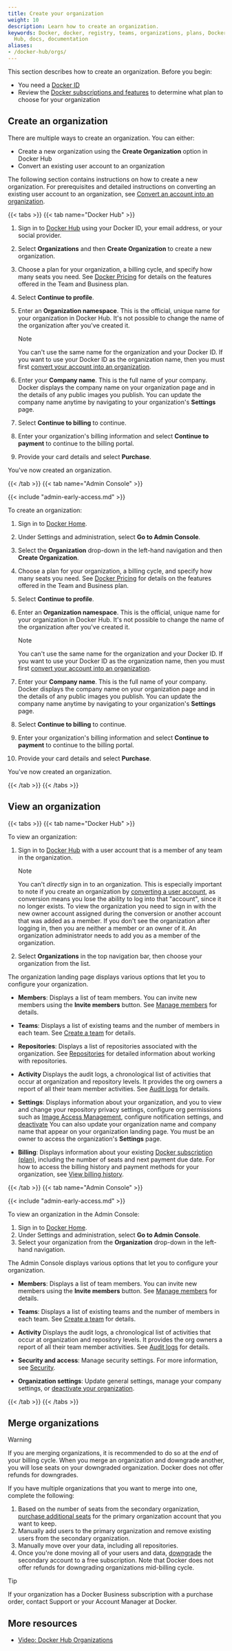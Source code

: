 ```yaml
---
title: Create your organization
weight: 10
description: Learn how to create an organization.
keywords: Docker, docker, registry, teams, organizations, plans, Dockerfile, Docker
  Hub, docs, documentation
aliases:
- /docker-hub/orgs/
---
```


This section describes how to create an organization. Before you begin:

- You need a [Docker ID](/accounts/create-account/)
- Review the [Docker subscriptions and features](../../subscription/details.md) to determine what plan to choose for your organization

## Create an organization

There are multiple ways to create an organization. You can either:
- Create a new organization using the **Create Organization** option in Docker Hub
- Convert an existing user account to an organization

The following section contains instructions on how to create a new organization. For prerequisites and
detailed instructions on converting an existing user account to an organization, see
[Convert an account into an organization](/manuals/admin/organization/convert-account.md).

{{< tabs >}}
{{< tab name="Docker Hub" >}}

1. Sign in to [Docker Hub](https://hub.docker.com/) using your Docker ID, your email address, or your social provider.
2. Select **Organizations** and then **Create Organization** to create a new organization.
3. Choose a plan for your organization, a billing cycle, and specify how many seats you need. See [Docker Pricing](https://www.docker.com/pricing/) for details on the features offered in the Team and Business plan.
4. Select **Continue to profile**.
5. Enter an **Organization namespace**. This is the official, unique name for
your organization in Docker Hub. It's not possible to change the name of the
organization after you've created it.

   > [!NOTE]
   >
   > You can't use the same name for the organization and your Docker ID. If you want to use your Docker ID as the organization name, then you must first [convert your account into an organization](/manuals/admin/organization/convert-account.md).

6. Enter your **Company name**. This is the full name of your company. Docker
displays the company name on your organization page and in the details of any
public images you publish. You can update the company name anytime by navigating
to your organization's **Settings** page.
7. Select **Continue to billing** to continue.
8. Enter your organization's billing information and select **Continue to payment** to continue to the billing portal.
9. Provide your card details and select **Purchase**.

You've now created an organization.

{{< /tab >}}
{{< tab name="Admin Console" >}}

{{< include "admin-early-access.md" >}}

To create an organization:

1. Sign in to [Docker Home](https://app.docker.com/).
2. Under Settings and administration, select **Go to Admin Console**.
3. Select the **Organization** drop-down in the left-hand navigation and then **Create Organization**.
4. Choose a plan for your organization, a billing cycle, and specify how many seats you need. See [Docker Pricing](https://www.docker.com/pricing/) for details on the features offered in the Team and Business plan.
5. Select **Continue to profile**.
6. Enter an **Organization namespace**. This is the official, unique name for
your organization in Docker Hub. It's not possible to change the name of the
organization after you've created it.

   > [!NOTE]
   >
   > You can't use the same name for the organization and your Docker ID. If you want to use your Docker ID as the organization name, then you must first [convert your account into an organization](/manuals/admin/organization/convert-account.md).

7. Enter your **Company name**. This is the full name of your company. Docker
displays the company name on your organization page and in the details of any
public images you publish. You can update the company name anytime by navigating
to your organization's **Settings** page.
8. Select **Continue to billing** to continue.
9. Enter your organization's billing information and select **Continue to payment** to continue to the billing portal.
10. Provide your card details and select **Purchase**.

You've now created an organization.

{{< /tab >}}
{{< /tabs >}}

## View an organization

{{< tabs >}}
{{< tab name="Docker Hub" >}}

To view an organization:

1. Sign in to [Docker Hub](https://hub.docker.com) with a user account that is a member of any team in the
   organization.

      > [!NOTE]
      >
      > You can't *directly* sign in to an organization. This is especially
      > important to note if you create an organization by
      [converting a user account](/manuals/admin/organization/convert-account.md), as conversion means you lose the ability to log into that
      > "account", since it no longer exists. To view the organization you
      > need to sign in with the new owner account assigned during the
      > conversion or another account that was added as a member. If you
      > don't see the organization after logging in,
      > then you are neither a member or an owner of it. An organization
      > administrator needs to add you as a member of the organization.

2. Select **Organizations** in the top navigation bar, then choose your
   organization from the list.

The organization landing page displays various options that let you to
configure your organization.

- **Members**: Displays a list of team members. You
  can invite new members using the **Invite members** button. See [Manage members](./members.md) for details.

- **Teams**: Displays a list of existing teams and the number of
  members in each team. See [Create a team](./manage-a-team.md) for details.

- **Repositories**: Displays a list of repositories associated with the
  organization. See [Repositories](../../docker-hub/repos/_index.md) for detailed information about
  working with repositories.

- **Activity** Displays the audit logs, a chronological list of activities that
  occur at organization and repository levels. It provides the org owners a
  report of all their team member activities. See [Audit logs](./activity-logs.md) for
  details.

- **Settings**: Displays information about your
  organization, and you to view and change your repository privacy
  settings, configure org permissions such as
  [Image Access Management](/manuals/security/for-admins/hardened-desktop/image-access-management.md), configure notification settings, and [deactivate](../deactivate-account.md#deactivate-an-organization) You can also update your organization name and company name that appear on your organization landing page. You must be an owner to access the
   organization's **Settings** page.

- **Billing**: Displays information about your existing
[Docker subscription (plan)](../../subscription/_index.md), including the number of seats and next payment due date. For how to access the billing history and payment methods for your organization, see [View billing history](../../billing/history.md).

{{< /tab >}}
{{< tab name="Admin Console" >}}

{{< include "admin-early-access.md" >}}

To view an organization in the Admin Console:

1. Sign in to [Docker Home](https://app.docker.com).
2. Under Settings and administration, select **Go to Admin Console**.
3. Select your organization from the **Organization** drop-down in the left-hand navigation.

The Admin Console displays various options that let you to
configure your organization.

- **Members**: Displays a list of team members. You
  can invite new members using the **Invite members** button. See [Manage members](./members.md) for details.

- **Teams**: Displays a list of existing teams and the number of
  members in each team. See [Create a team](./manage-a-team.md) for details.

- **Activity** Displays the audit logs, a chronological list of activities that
  occur at organization and repository levels. It provides the org owners a
  report of all their team member activities. See [Audit logs](./activity-logs.md) for
  details.

- **Security and access**: Manage security settings. For more information, see [Security](/manuals/security/_index.md).

- **Organization settings**: Update general settings, manage your company settings, or [deactivate your organization](/manuals/admin/deactivate-account.md).

{{< /tab >}}
{{< /tabs >}}

## Merge organizations

> [!WARNING]
>
> If you are merging organizations, it is recommended to do so at the *end* of
> your billing cycle. When you merge an organization and downgrade another, you
> will lose seats on your downgraded organization. Docker does not offer
> refunds for downgrades.

If you have multiple organizations that you want to merge into one, complete the following:

1. Based on the number of seats from the secondary organization, [purchase additional seats](../../subscription/manage-seats.md) for the primary organization account that you want to keep.
2. Manually add users to the primary organization and remove existing users from the secondary organization.
3. Manually move over your data, including all repositories.
4. Once you're done moving all of your users and data, [downgrade](../../subscription/change.md) the secondary account to a free subscription. Note that Docker does not offer refunds for downgrading organizations mid-billing cycle.

> [!TIP]
>
> If your organization has a Docker Business subscription with a purchase order, contact Support or your Account Manager at Docker.

## More resources

- [Video: Docker Hub Organizations](https://www.youtube.com/watch?v=WKlT1O-4Du8)
